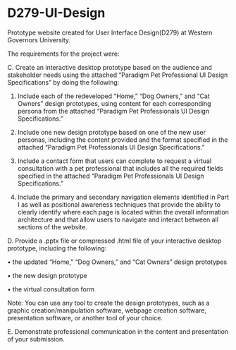 # D279-UI-Design
Prototype website created for User Interface Design(D279) at Western Governors University. 

The requirements for the project were:

C.  Create an interactive desktop prototype based on the audience and stakeholder needs using the attached “Paradigm Pet Professional UI Design Specifications” by doing the following:

1.  Include each of the redeveloped “Home,” “Dog Owners,” and “Cat Owners” design prototypes, using content for each corresponding persona from the attached “Paradigm Pet Professionals UI Design Specifications.”

2.  Include one new design prototype based on one of the new user personas, including the content provided and the format specified in the attached “Paradigm Pet Professionals UI Design Specifications.”

3.  Include a contact form that users can complete to request a virtual consultation with a pet professional that includes all the required fields specified in the attached “Paradigm Pet Professionals UI Design Specifications.” 

4.  Include the primary and secondary navigation elements identified in Part I as well as positional awareness techniques that provide the ability to clearly identify where each page is located within the overall information architecture and that allow users to navigate and interact between all sections of the website.
 

D.  Provide a .pptx file or compressed .html file of your interactive desktop prototype, including the following:

•  the updated “Home,” “Dog Owners,” and “Cat Owners” design prototypes

•  the new design prototype

•  the virtual consultation form
 

Note: You can use any tool to create the design prototypes, such as a graphic creation/manipulation software, webpage creation software, presentation software, or another tool of your choice.
 

E.  Demonstrate professional communication in the content and presentation of your submission.
